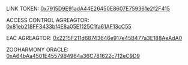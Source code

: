 
LINK TOKEN: [0x7915D9E91adA44E26450E8607E759361e2f2F415](https://explorer.testnet.aurora.dev/address/0x7915D9E91adA44E26450E8607E759361e2f2F415/transactions)

ACCESS CONTROL AGREAGTOR: [0x81eb218FF3433bf4E8a05E1125C1fa61AF13cC55](https://explorer.testnet.aurora.dev/address/0x81eb218FF3433bf4E8a05E1125C1fa61AF13cC55/transactions)

EAC AGREAGTOR: [0x2215F211d68743646e917e45B477a3E188AeAdA0](https://explorer.testnet.aurora.dev/address/0x2215F211d68743646e917e45B477a3E188AeAdA0/transactions)

ZOOHARMONY ORACLE: [0xA64bAa4501E45579B4964a36C781622c712eC9D9](https://explorer.testnet.aurora.dev/address/0xA64bAa4501E45579B4964a36C781622c712eC9D9/transactions)
